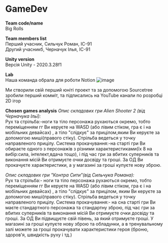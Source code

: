 # GameDev

**Team code/name**   
Big Rolls

**Team members list**  
Перший учасник, Сильчук Роман, ІС-91  
Другий учасникб, Черначук Ілья, ІС-91

**Unity version**  
Версія Unity - 2020.3.28f1 


**Lab**  
Наша команда обрала для роботи Notion
![image](https://user-images.githubusercontent.com/61375289/154362495-43034c5e-3dff-41c1-818f-5fa8695275e9.png)


 Ми створили свій перший юніті проект та за допомогою Sourcetree зробили перший комміт, та підписались на YouTube канали по розробці 2D ігор

**Chosen games analysis**
_Опис складових гри Alien Shooter 2 (від Черначука Ільї):_  
     Рух та стрільба:-ноги та тіло персонажа  рухаються окремо, тобто переміщенням гг Ви керуєте  на WASD (або лівим стіком, гра є і на мобільних девайсах) , а тіло "слідкує" за прицілом,яким Ви керуєте за допомогою миші(правого стіку). Стрільба ведеться у точку направленого прицілу.
     Система прокачування:-на старті гри Ви обираєте одного з персонажів з різними характеристиками(їх 8 на вибір:сила, інтелект,вдача тощо), і під час гри за вбитих суперників та виконання місій Ви отримуєте очки досвіду та гроші. За ОД Ви прокачуєте характеристики, а у магазині за гроші купуєте нову зброю.  

_Опис складових гри "Контра Сити"(від Сильчука Романа):_  
     Рух та стрільба:- ноги та тіло персонажа  рухаються окремо, тобто переміщенням гг Ви керуєте  на WASD (або лівим стіком, гра є і на мобільних девайсах) , а тіло "слідкує" за прицілом, яким Ви керуєте за допомогою миші(правого стіку). Стрільба ведеться у точку направленого прицілу. 
     Система прокачування:- на сна старті гри Ви маєте стандартного персонажа та стандартну зброю, під час гри за вбитих суперників та виконання місій Ви отримуєте очки досвіду та гроші. За ОД Ви підвищуєте свій півень, за який отримуєте гроші. У магазині за гроші купуєте нову зброю та обладунки, а в тренувальному залі можете за гроші прокачувати характеристики героя (броню, здоров'я, швидкість руху і тд.)


  
